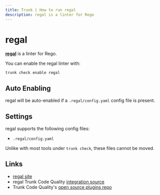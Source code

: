 ```yaml
---
title: Trunk | How to run regal
description: regal is a linter for Rego
---
```


# regal

[**regal**](https://github.com/StyraInc/regal) is a linter for Rego.

You can enable the regal linter with:

```shell
trunk check enable regal
```

## Auto Enabling

regal will be auto-enabled if a `.regal/config.yaml` config file is present.

## Settings

regal supports the following config files:

* `.regal/config.yaml`

Unlike with most tools under `trunk check`, these files cannot be moved.

## Links

* [regal site](https://github.com/StyraInc/regal)
* regal Trunk Code Quality [integration source](https://github.com/trunk-io/plugins/tree/main/linters/regal)
* Trunk Code Quality's [open source plugins repo](https://github.com/trunk-io/plugins/tree/main)
